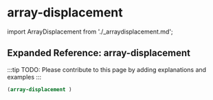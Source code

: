 # array-displacement

import ArrayDisplacement from './_arraydisplacement.md';

<ArrayDisplacement />

## Expanded Reference: array-displacement

:::tip
TODO: Please contribute to this page by adding explanations and examples
:::

```lisp
(array-displacement )
```
